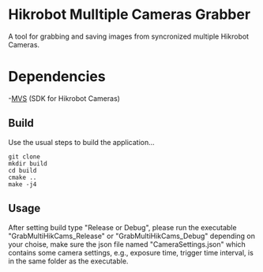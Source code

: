 # Hikrobot Mulltiple Cameras Grabber

A tool for grabbing and saving images from syncronized multiple Hikrobot Cameras.

# Dependencies

-[MVS](https://www.hikrobotics.com/en/machinevision/service/download) (SDK for Hikrobot Cameras)

## Build

Use the usual steps to build the application...

```
git clone 
mkdir build
cd build
cmake ..
make -j4
```
## Usage

After setting build type "Release or Debug", please run the executable "GrabMultiHikCams_Release" or "GrabMultiHikCams_Debug" depending on your choise, make sure the json file named "CameraSettings.json" which contains some camera settings, e.g., exposure time, trigger time interval, is in the same folder as the executable. 